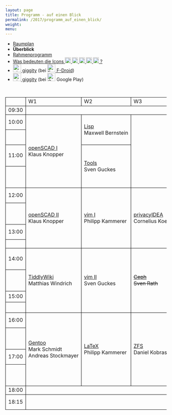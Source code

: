 ```yaml
---
layout: page
title: Programm - auf einen Blick
permalink: /2017/programm_auf_einen_blick/
weight: 
menu: 
---
```

<style type="text/css">
table {
border-collapse:collapse;
}
table td{
border:1px solid #000000;
padding-left:  8px;
padding-right: 8px;
}
</style>

* <a href="../programm_raumplan/">Raumplan</a>&nbsp;&nbsp;&nbsp;&nbsp;
* <span style="font-weight: bold;">Überblick&nbsp;&nbsp;&nbsp;&nbsp;</span>
* <a href="../programm_rahmen/">Rahmenprogramm</a>&nbsp;&nbsp;&nbsp;&nbsp;
* <a href="../programm_was_bedeuten_die_icons">Was bedeuten die Icons <img height="18" width="18" src="../../images/workshop.svg"> <img height="18" width="18" src="../../images/talk.svg"> <img height="18" width="18" src="../../images/talk2.svg"> <img height="18" width="18" src="../../images/lightning.svg"> <img height="18" width="18" src="../../images/lpic.svg"> ?</a>
* <a href="https://f-droid.org/repository/browse/?fdid=net.gaast.giggity" target="_blank"><img height="25" src="../../images/giggity.png" alt="giggity-Logo" title="giggity-Logo" />&nbsp;giggity</a> (bei
<a href="https://f-droid.org/" target="_blank"><img height="25" src="../../images/fdroid.png" alt="F-Droid-Logo" title="F-Droid-Logo" />&nbsp;F-Droid</a>)
* <a href="https://play.google.com/store/apps/details?id=net.gaast.giggity" target="_blank"><img height="25" src="../../images/giggity.png" alt="giggity-Logo" title="giggity-Logo" />&nbsp;giggity</a> (bei
<img height="25" src="../../images/googleplay.png" alt="Google-Play-Logo" title="Google-Play-Logo" />&nbsp;Google Play)

<p><br/></p>

<table>

<tr><td></td><td>W1</td><td>W2</td><td>W3</td><td>V1</td><td>V2</td><td>V3</td><td>V4</td><td>LPIC</td><td>Info-Stand</td><td></td></tr>
<tr><td>09:30</td>
<td colspan="3"></td>
<td>            <a class="talk2" href="../programm/tuebix-init">init</a></td>
<td colspan="5"></td>
<td>9:30</td></tr>

<tr><td>10:00</td>
<td rowspan="4"><a class="work" href="../programm/klaus-knopper-3d-konstruktion-und-3d-druck-mit-openscad-und-slic3r">openSCAD&nbsp;I</a><br />Klaus&nbsp;Knopper</td>
<td rowspan="2"><a class="talk" href="../programm/maxwell-bernstein-writing-a-lisp">Lisp</a><br />Maxwell&nbsp;Bernstein</td>
<td rowspan="4"></td>
<td rowspan="2"><a class="talk" href="../programm/dominik-brodowski-my-own-my-precious-oder-sind-passwoerter-gegenueber-strafverfolgern-geheim">Strafvervolgung</a><br />Dominik&nbsp;Brodowski</td>
<td rowspan="16">x</td>
<td rowspan="2"><a class="talk" href="../programm/peter-hrenka-sauberes-c++-mit-clang-tidy">clang-tidy</a><br />Peter&nbsp;Hrenka</td>
<td rowspan="1"><a class="talk" href="../programm/stephan-tesch-icinga-2-the-art-of-monitoring">Icinga&nbsp;2</a><br />Stephan&nbsp;Tesch</td>
<td rowspan="4"></td>
<td rowspan="2"></td>
<td>10:00</td></tr>

<tr><td></td>
<td rowspan="1"><a class="talk" href="../programm/adrian-reber-xonotic-all-around-the-world">CRIU</a><br />Adrian&nbsp;Reber</td>
<td></td></tr>

<tr><td>11:00</td>
<td rowspan="2"><a class="talk" href="../programm/sven-guckes-tools-tools-tools">Tools</a><br />Sven&nbsp;Guckes</td>
<td rowspan="2"><a class="talk" href="../programm/axel-beckert-was-gibts-neues-in-debian-9-stretch">Debian&nbsp;9</a><br />Axel&nbsp;Beckert</td>
<td rowspan="2"><a class="talk" href="../programm/stefan-tzeggai-postgresql-tipps-fuer-schnelle-ergebnisse">PostgreSQL</a><br />Stefan&nbsp;Tzeggai</td>
<td rowspan="2"><a class="talk" href="../programm/holger-gantikow-containing-containers-oder-wie-laesst-sich-der-wal-baendigen">containing&nbsp;containers</a><br />Holger&nbsp;Gantikow</td>
<td rowspan="1"><a class="talk" href="../programm/cornelia-heinitz-stephan-hartmann-das-tuebinger-80cm-teleskop">80cm&#8209;Teleskop</a><br />Cornelia&nbsp;Heinitz<br />Stephan&nbsp;Hartmann</td>
<td>11:00</td></tr>

<tr><td>&nbsp;</td>
<td rowspan="1"><a class="talk" href="../programm/cornelia-heinitz-stephan-hartmann-das-tuebinger-80cm-teleskop">80cm&#8209;Teleskop</a><br />Cornelia&nbsp;Heinitz<br />Stephan&nbsp;Hartmann</td>
<td></td></tr>

<tr><td>12:00</td>
<td rowspan="4"><a class="work" href="../programm/klaus-knopper-3d-konstruktion-und-3d-druck-mit-openscad-und-slic3r-fuer-fortgeschrittene">openSCAD&nbsp;II</a><br />Klaus&nbsp;Knopper</td>
<td rowspan="4"><a class="work" href="../programm/philipp-kammerer-vim-the-first-contact">vim&nbsp;I</a><br />Philipp&nbsp;Kammerer</td>
<td rowspan="4"><a class="work" href="../programm/cornelius-koelbel-mehr-faktor-authentifizierung-nicht-nur-fuer-die-eigene-cloud">privacyIDEA</a><br />Cornelius&nbsp;Koelbel</td>
<td rowspan="2"><a class="talk" href="../programm/mario-lorenz-sdr-empfang-quer-durchs-sonnensystem">SDR</a><br />Mario&nbsp;Lorenz</td>
<td rowspan="2"><a class="talk" href="../programm/harald-koenig-in-5-jahren-mit-shell-skripten-zum-kernel-treiber-fuer-neue-hw">Kernel-Treiber</a><br />Harald&nbsp;Koenig</td>
<td rowspan="2"><a class="talk" href="../programm/christian-brauner-lxd">LXD</a><br />Christian&nbsp;Brauner</td>
<td rowspan="4"><a class="lpic" href="../../lpic">LPIC</a></td>
<td rowspan="1"><a class="talk" href="../programm/matthias-windrich-imkern-als-hobby">Imkern</a><br />Matthias&nbsp;Windrich</td>
<td>12:00</td></tr>

<tr><td>&nbsp;</td>
<td rowspan="1"><a class="talk" href="../programm/cornelia-heinitz-stephan-hartmann-das-tuebinger-80cm-teleskop">80cm&#8209;Teleskop</a><br />Cornelia&nbsp;Heinitz<br />Stephan&nbsp;Hartmann</td>
<td></td></tr>

<tr><td>13:00</td>
<td rowspan="2"><a class="talk" href="../programm/christian-rost-ambilight-mit-raspberry-pi-hyperion-und-ubuntu">Ambilight</a><br />Christian&nbsp;Rost</td>
<td rowspan="1"><a class="talk" href="../programm/johannes-schirm-luks-verschluesselung-in-der-praxis">LUKS</a><br />Johannes&nbsp;Schirm</td>
<td rowspan="2"><a class="talk" href="../programm/felix-bauer-peekabooav">PeekabooAV</a><br />Felix&nbsp;Bauer</td>
<td rowspan="1"><a class="talk" href="../programm/matthias-windrich-imkern-als-hobby">Imkern</a><br />Matthias&nbsp;Windrich</td>
<td>13:00</td></tr>

<tr><td>&nbsp;</td>
<td rowspan="3"><a class="light" href="../../callforpapers">Lightning Talks<br />noch&nbsp;Plätze&nbsp;frei!</a></td>
<td rowspan="1"></td>
<td></td></tr>

<tr><td>14:00</td>
<td rowspan="4"><a class="work" href="../programm/matthias-windrich-tiddlywiki-das-hosentaschenwiki">TiddlyWiki</a><br />Matthias&nbsp;Windrich</td>
<td rowspan="4"><a class="work" href="../programm/sven-guckes-vim-fuer-fortgeschrittene">vim&nbsp;II</a><br />Sven&nbsp;Guckes</td>
<td rowspan="4"><a class="work" href="../programm/sven-rath-was-ist-ceph-und-wofuer-kann-ich-es-nutzen"><strike>Ceph</strike></a><br /><strike>Sven&nbsp;Rath</strike></td>
<td rowspan="2"><a class="talk" href="../programm/christian-brauner-surviving-open-source">surviving</a><br />Christian&nbsp;Brauner</td>
<td rowspan="2"><a class="talk" href="../programm/holger-gantikow-3d-vdi-unter-linux-konzepte-und-technologien-fuer-3d-beschleunigte-arbeitsplaetze">3D-VDI</a><br />Holger&nbsp;Gantikow</td>
<td rowspan="4"><a class="lpic" href="../../lpic">LPIC</a></td>
<td rowspan="1"><a class="talk" href="../programm/mark-schmidt-andreas-stockmayer-vorstellung-der-testbed-plattformen-am-lehrstuhl-kommunikationsnetze">testbeds</a><br />Mark&nbsp;Schmidt,<br />Andreas&nbsp;Stockmayer</td>
<td>14:00</td></tr>

<tr><td>&nbsp;</td>
<td rowspan="1"><a class="talk" href="../programm/mark-schmidt-andreas-stockmayer-vorstellung-der-testbed-plattformen-am-lehrstuhl-kommunikationsnetze">testbeds</a><br />Mark&nbsp;Schmidt,<br />Andreas&nbsp;Stockmayer</td>
<td></td></tr>

<tr><td>15:00</td>
<td rowspan="2"><a class="talk" href="../programm/olaf-flebbe-datenanalyse-einer-solaranlage-mit-python">Python Datenanalyse</a><br />Olaf&nbsp;Flebbe</td>
<td rowspan="2"><a class="talk" href="../programm/thomas-zimmermann-system-transaktionen-mit-picotm">picotm</a><br />Thomas&nbsp;Zimmermann</td>
<td rowspan="2"><a class="talk" href="../programm/stefan-kremer-privatsphaere-braucht-sicherheit-wie-owncloud-beides-ermoeglicht">owncloud</a><br />Stefan&nbsp;Kremer</td>
<td rowspan="5"></td>
<td>15:00</td></tr>

<tr><td>&nbsp;</td>
<td></td></tr>

<tr><td>16:00</td>
<td rowspan="4"><a class="work" href="../programm/mark-schmidt-andreas-stockmayer-gentoo-installparty">Gentoo</a><br />Mark&nbsp;Schmidt<br />Andreas&nbsp;Stockmayer</td>
<td rowspan="4"><a class="work" href="../programm/philipp-kammerer-basic-latex-fuer-einsteiger">LaTeX</a><br />Philipp&nbsp;Kammerer</td>
<td rowspan="4"><a class="work" href="../programm/daniel-kobras-die-anatomie-eines-zfs-dateisystems">ZFS</a><br />Daniel&nbsp;Kobras</td>
<td rowspan="2"><a class="talk" href="../programm/michael-roppel-gimp-grundlagen-live-demo">GIMP</a><br />Michael&nbsp;Roppel</td>
<td rowspan="1"><a class="talk" href="../programm/justin-humm-web-1.0-fuer-hipster">Web&nbsp;1.0</a><br />Justin&nbsp;Humm</td>
<td rowspan="1"><a class="talk" href="../programm/vinzenz-rosenkranz-nextcloud">nextcloud</a><br />Vinzenz&nbsp;Rosenkranz</td>
<td rowspan="4"></td>
<td>16:00</td></tr>

<tr><td>&nbsp;</td>
<td rowspan="1"><a class="talk" href="../programm/matthias-beyer-julian-ganz-git-dit-distributed-issue-tracking-mit-git">git-dit</a><br />Matthias&nbsp;Beyer<br />Julian&nbsp;Ganz</td>
<td rowspan="1"><a class="talk" href="../programm/daniel-kraft-backy2-open-source-virtual-machine-backup-fuer-ceph-und-lvm">backy2</a><br />Daniel&nbsp;Kraft</td>
<td></td></tr>

<tr><td>17:00</td>
<td rowspan="2"><a class="talk" href="../programm/harald-koenig-es-muss-mal-wieder-shell-sein">Shell</a><br />Harald&nbsp;Koenig</td>
<td rowspan="1"><a class="talk" href="../programm/raphael-groner-testgetriebene-entwicklung-sprachbasierter-applikationen">JVoiceXML</a><br />Raphael&nbsp;Groner</td>
<td rowspan="2"><a class="talk" href="../programm/stefan-baur-thin-clients-big-irons-x2go-als-skalierbare-remote-desktop-loesung">X2Go</a><br />Stefan&nbsp;Baur</td>
<td>17:00</td></tr>

<tr><td>&nbsp;</td>
<td rowspan="1"><a class="talk" href="../programm/andre-niemann-ruckzuck-aufgesetzte-testumgebungen-fuer-sensu">sensu</a><br />Andre&nbsp;Niemann</td>
<td rowspan="1"><a class="talk" href="../programm/cornelia-heinitz-stephan-hartmann-das-tuebinger-80cm-teleskop">80cm&#8209;Teleskop</a><br />Cornelia&nbsp;Heinitz<br />Stephan&nbsp;Hartmann</td>
<td></td></tr>

<tr><td>18:00</td>
<td colspan="3"></td>
<td>            <a class="talk2" href="../programm/tuebix-exit">exit</a></td>
<td colspan="5"></td>
<td>18:00</td></tr>

<tr><td>18:15</td>
<td colspan="3"></td>
<td>            <a class="talk" href="../programm/gerik-huland-tagesabschluss-warum-brennt-die-milch-an">Tagesabschluss</a><br />Gerik&nbsp;Huland</td>
<td colspan="5"></td>
<td>18:15</td></tr>



<!-- for some reason the next tag (to close the table) won't show up in the end... wtf? -->
</table>
